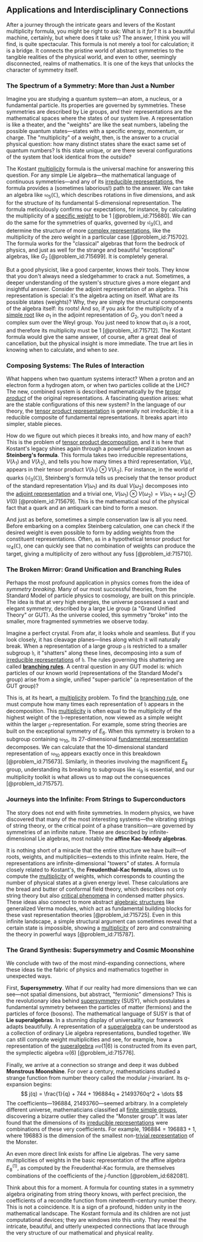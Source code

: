## Applications and Interdisciplinary Connections

After a journey through the intricate gears and levers of the Kostant multiplicity formula, you might be right to ask: What is it *for*? It is a beautiful machine, certainly, but where does it take us? The answer, I think you will find, is quite spectacular. This formula is not merely a tool for calculation; it is a bridge. It connects the pristine world of abstract symmetries to the tangible realities of the physical world, and even to other, seemingly disconnected, realms of mathematics. It is one of the keys that unlocks the character of symmetry itself.

### The Spectrum of a Symmetry: More than Just a Number

Imagine you are studying a quantum system—an atom, a nucleus, or a fundamental particle. Its properties are governed by symmetries. These symmetries are described by Lie groups, and their representations are the mathematical spaces where the states of our system live. A representation is like a theater, and the "weights" are like the seat numbers, labeling the possible quantum states—states with a specific energy, momentum, or charge. The "multiplicity" of a weight, then, is the answer to a crucial physical question: how many distinct states share the exact same set of quantum numbers? Is this state unique, or are there several configurations of the system that look identical from the outside?

The Kostant [multiplicity](@article_id:135972) formula is the universal machine for answering this question. For any simple Lie algebra—the mathematical language of continuous symmetries—and any of its [irreducible representations](@article_id:137690), the formula provides a (sometimes laborious!) path to the answer. We can take an algebra like $\mathfrak{so}_5(\mathbb{C})$, which describes rotations in five dimensions, and ask for the structure of its fundamental 5-dimensional representation. The formula meticulously confirms our expectations, for instance, by calculating the multiplicity of a [specific weight](@article_id:274617) to be 1 [@problem_id:715680]. We can do the same for the symmetries of quarks, governed by $\mathfrak{sl}_3(\mathbb{C})$, and determine the structure of more [complex representations](@article_id:143837), like the multiplicity of the zero weight in a particular case [@problem_id:715702]. The formula works for the "classical" algebras that form the bedrock of physics, and just as well for the strange and beautiful "exceptional" algebras, like $G_2$ [@problem_id:715699]. It is completely general.

But a good physicist, like a good carpenter, knows their tools. They know that you don't always need a sledgehammer to crack a nut. Sometimes, a deeper understanding of the system's structure gives a more elegant and insightful answer. Consider the adjoint representation of an algebra. This representation is special: it's the algebra acting on itself. What are its possible states (weights)? Why, they are simply the structural components of the algebra itself: its roots! And so, if you ask for the multiplicity of a [simple root](@article_id:634928) like $\alpha_1$ in the adjoint representation of $G_2$, you don't need a complex sum over the Weyl group. You just need to know that $\alpha_1$ *is* a root, and therefore its multiplicity must be 1 [@problem_id:715712]. The Kostant formula would give the same answer, of course, after a great deal of cancellation, but the physical insight is more immediate. The true art lies in knowing when to calculate, and when to *see*.

### Composing Systems: The Rules of Interaction

What happens when two quantum systems interact? When a proton and an electron form a hydrogen atom, or when two particles collide at the LHC? The new, combined system is described mathematically by the *[tensor product](@article_id:140200)* of the original representations. A fascinating question arises: what are the stable configurations of this new system? In the language of our theory, the [tensor product representation](@article_id:143135) is generally not irreducible; it is a reducible composite of fundamental representations. It breaks apart into simpler, stable pieces.

How do we figure out which pieces it breaks into, and how many of each? This is the problem of [tensor product decomposition](@article_id:138379), and it is here that Kostant's legacy shines again through a powerful generalization known as **Steinberg's formula**. This formula takes two irreducible representations, $V(\lambda_1)$ and $V(\lambda_2)$, and tells you how many times a third representation, $V(\mu)$, appears in their tensor product $V(\lambda_1) \otimes V(\lambda_2)$. For instance, in the world of quarks ($\mathfrak{sl}_3(\mathbb{C})$), Steinberg's formula tells us precisely that the tensor product of the standard representation $V(\omega_1)$ and its dual $V(\omega_2)$ decomposes into the [adjoint representation](@article_id:146279) and a trivial one, $V(\omega_1) \otimes V(\omega_2) = V(\omega_1+\omega_2) \oplus V(0)$ [@problem_id:715679]. This is the mathematical soul of the physical fact that a quark and an antiquark can bind to form a meson.

And just as before, sometimes a simple conservation law is all you need. Before embarking on a complex Steinberg calculation, one can check if the desired weight is even possible to form by adding weights from the constituent representations. Often, as in a hypothetical tensor product for $\mathfrak{sp}_4(\mathbb{C})$, one can quickly see that no combination of weights can produce the target, giving a multiplicity of zero without any fuss [@problem_id:715710].

### The Broken Mirror: Grand Unification and Branching Rules

Perhaps the most profound application in physics comes from the idea of *symmetry breaking*. Many of our most successful theories, from the Standard Model of particle physics to cosmology, are built on this principle. The idea is that at very high energies, the universe possessed a vast and elegant symmetry, described by a large Lie group (a "Grand Unified Theory" or GUT). As the universe cooled, this symmetry "broke" into the smaller, more fragmented symmetries we observe today.

Imagine a perfect crystal. From afar, it looks whole and seamless. But if you look closely, it has cleavage planes—lines along which it will naturally break. When a representation of a large group $\mathfrak{g}$ is restricted to a smaller subgroup $\mathfrak{h}$, it "shatters" along these lines, decomposing into a sum of [irreducible representations](@article_id:137690) of $\mathfrak{h}$. The rules governing this shattering are called **[branching rules](@article_id:137860)**. A central question in any GUT model is: which particles of our known world (representations of the Standard Model's group) arise from a single, unified "super-particle" (a representation of the GUT group)?

This is, at its heart, a [multiplicity](@article_id:135972) problem. To find the [branching rule](@article_id:136383), one must compute how many times each representation of $\mathfrak{h}$ appears in the decomposition. This [multiplicity](@article_id:135972) is often equal to the multiplicity of the highest weight of the $\mathfrak{h}$-representation, now viewed as a simple weight within the larger $\mathfrak{g}$-representation. For example, some string theories are built on the exceptional symmetry of $E_6$. When this symmetry is broken to a subgroup containing $\mathfrak{so}_{10}$, its 27-dimensional [fundamental representation](@article_id:157184) decomposes. We can calculate that the 10-dimensional standard representation of $\mathfrak{so}_{10}$ appears exactly once in this breakdown [@problem_id:715673]. Similarly, in theories involving the magnificent $E_8$ group, understanding its breaking to subgroups like $\mathfrak{sl}_9$ is essential, and our multiplicity toolkit is what allows us to map out the consequences [@problem_id:715757].

### Journeys into the Infinite: From Strings to Superconductors

The story does not end with finite symmetries. In modern physics, we have discovered that many of the most interesting systems—the vibrating strings of string theory, or the critical point of a phase transition—are governed by symmetries of an infinite nature. These are described by infinite-dimensional Lie algebras, most notably the **affine Kac-Moody algebras**.

It is nothing short of a miracle that the entire structure we have built—of roots, weights, and multiplicities—extends to this infinite realm. Here, the representations are infinite-dimensional "towers" of states. A formula closely related to Kostant's, the **Freudenthal-Kac formula**, allows us to compute the [multiplicity](@article_id:135972) of weights, which corresponds to counting the number of physical states at a given energy level. These calculations are the bread and butter of conformal field theory, which describes not only string theory but also [critical phenomena](@article_id:144233) in condensed matter physics. These ideas also connect to more abstract [algebraic structures](@article_id:138965) like generalized Verma modules, which act as fundamental building blocks for these vast representation theories [@problem_id:715725]. Even in this infinite landscape, a simple structural argument can sometimes reveal that a certain state is impossible, showing a [multiplicity](@article_id:135972) of zero and constraining the theory in powerful ways [@problem_id:715787].

### The Grand Synthesis: Supersymmetry and Cosmic Moonshine

We conclude with two of the most mind-expanding connections, where these ideas tie the fabric of physics and mathematics together in unexpected ways.

First, **Supersymmetry**. What if our reality had more dimensions than we can see—not spatial dimensions, but abstract, "fermionic" dimensions? This is the revolutionary idea behind [supersymmetry](@article_id:155283) (SUSY), which postulates a fundamental symmetry between the particles of matter (fermions) and the particles of force (bosons). The mathematical language of SUSY is that of **Lie superalgebras**. In a stunning display of universality, our framework adapts beautifully. A representation of a [superalgebra](@article_id:199445) can be understood as a collection of ordinary Lie algebra representations, bundled together. We can still compute weight multiplicities and see, for example, how a representation of the [superalgebra](@article_id:199445) $\mathfrak{osp}(1|6)$ is constructed from its even part, the symplectic algebra $\mathfrak{sp}(6)$ [@problem_id:715776].

Finally, we arrive at a connection so strange and deep it was dubbed **Monstrous Moonshine**. For over a century, mathematicians studied a strange function from number theory called the modular $j$-invariant. Its $q$-expansion begins:
$$ j(q) = \frac{1}{q} + 744 + 196884q + 21493760q^2 + \dots $$
The coefficients—196884, 21493760—seemed arbitrary. In a completely different universe, mathematicians classified all [finite simple groups](@article_id:143082), discovering a bizarre outlier they called the "Monster group". It was later found that the dimensions of its [irreducible representations](@article_id:137690) were combinations of these very coefficients. For example, $196884 = 196883 + 1$, where 196883 is the dimension of the smallest non-[trivial representation](@article_id:140863) of the Monster.

An even more direct link exists for affine Lie algebras. The very same multiplicities of weights in the basic representation of the affine algebra $E_8^{(1)}$, as computed by the Freudenthal-Kac formula, are themselves combinations of the coefficients of the $j$-function [@problem_id:682081].

Think about this for a moment. A formula for counting states in a symmetry algebra originating from string theory knows, with perfect precision, the coefficients of a recondite function from nineteenth-century number theory. This is not a coincidence. It is a sign of a profound, hidden unity in the mathematical landscape. The Kostant formula and its children are not just computational devices; they are windows into this unity. They reveal the intricate, beautiful, and utterly unexpected connections that lace through the very structure of our mathematical and physical reality.